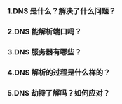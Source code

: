 ### 1.DNS 是什么？解决了什么问题？

### 2.DNS 能解析端⼝吗？

### 3.DNS 服务器有哪些？

### 4.DNS 解析的过程是什么样的？

### 5.DNS 劫持了解吗？如何应对？